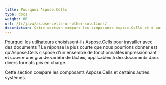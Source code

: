 ```yaml
---
title: Pourquoi Aspose.Cells
type: docs
weight: 60
url: /fr/java/aspose-cells-or-other-solutions/
description: Cette section compare les composants Aspose.Cells et d autres systèmes.
---
```


Pourquoi les utilisateurs choisissent-ils Aspose.Cells pour travailler avec des documents ? La réponse la plus courte que nous pourrions donner est qu'Aspose.Cells dispose d'un ensemble de fonctionnalités impressionnant et couvre une grande variété de tâches, applicables à des documents dans divers formats pris en charge.

Cette section compare les composants Aspose.Cells et certains autres systèmes.

